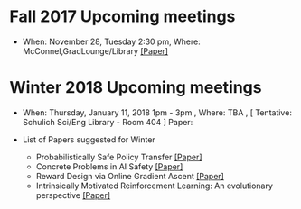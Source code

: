 # Fall 2017 Upcoming meetings
- When: November 28, Tuesday 2:30 pm, Where: McConnel,GradLounge/Library [[Paper]](https://arxiv.org/pdf/1705.08551.pdf)


# Winter 2018 Upcoming meetings
- When: Thursday, January 11, 2018 1pm - 3pm , 
  Where: TBA , [ Tentative: Schulich Sci/Eng Library - Room 404 ]
  Paper: 


- List of Papers suggested for Winter
  * Probabilistically Safe Policy Transfer [[Paper]](https://arxiv.org/pdf/1705.05394.pdf)
  * Concrete Problems in AI Safety [[Paper]](https://arxiv.org/pdf/1606.06565.pdf)
  * Reward Design via Online Gradient Ascent [[Paper]](https://papers.nips.cc/paper/4146-reward-design-via-online-gradient-ascent.pdf)
  * Intrinsically Motivated Reinforcement Learning: An evolutionary perspective [[Paper]](https://web.eecs.umich.edu/~baveja/Papers/IMRLIEEETAMDFinal.pdf)
